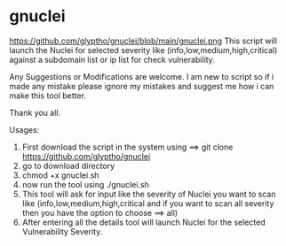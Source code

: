# gnuclei
https://github.com/glyptho/gnuclei/blob/main/gnuclei.png
This script will launch the Nuclei for selected severity like (info,low,medium,high,critical) against a subdomain list or ip list for check vulnerability.

Any Suggestions or Modifications are welcome.
I am new to script so if i made any mistake please ignore my mistakes and suggest me how i can make this tool better.

Thank you all.

Usages:
1. First download the script in the system using ==> git clone https://github.com/glyptho/gnuclei
2. go to download directory
3. chmod +x gnuclei.sh
4. now run the tool using ./gnuclei.sh
5. This tool will ask for input like the severity of Nuclei you want to scan like (info,low,medium,high,critical and if you want to scan all severity then you have the option to choose ==> all)
6. After entering all the details tool will launch Nuclei for the selected Vulnerability Severity.
